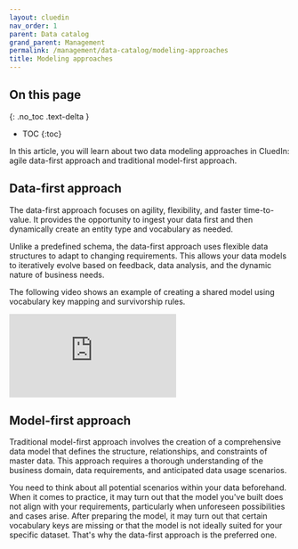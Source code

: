 ```yaml
---
layout: cluedin
nav_order: 1
parent: Data catalog
grand_parent: Management
permalink: /management/data-catalog/modeling-approaches
title: Modeling approaches
---
```

## On this page
{: .no_toc .text-delta }
- TOC
{:toc}

In this article, you will learn about two data modeling approaches in CluedIn: agile data-first approach and traditional model-first approach.

## Data-first approach

The data-first approach focuses on agility, flexibility, and faster time-to-value. It provides the opportunity to ingest your data first and then dynamically create an entity type and vocabulary as needed.

Unlike a predefined schema, the data-first approach uses flexible data structures to adapt to changing requirements. This allows your data models to iteratively evolve based on feedback, data analysis, and the dynamic nature of business needs.

The following video shows an example of creating a shared model using vocabulary key mapping and survivorship rules.

<div class="videoFrame">
<iframe src="https://player.vimeo.com/video/920523650?badge=0&amp;autopause=0&amp;player_id=0&amp;app_id=58479" frameborder="0" allow="autoplay; fullscreen; picture-in-picture; clipboard-write" title="Vocabulary key mapping"></iframe>
</div>

## Model-first approach

Traditional model-first approach involves the creation of a comprehensive data model that defines the structure, relationships, and constraints of master data. This approach requires a thorough understanding of the business domain, data requirements, and anticipated data usage scenarios.

You need to think about all potential scenarios within your data beforehand. When it comes to practice, it may turn out that the model you've built does not align with your requirements, particularly when unforeseen possibilities and cases arise. After preparing the model, it may turn out that certain vocabulary keys are missing or that the model is not ideally suited for your specific dataset. That's why the data-first approach is the preferred one.